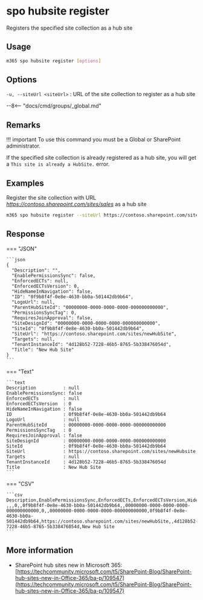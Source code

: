 # spo hubsite register

Registers the specified site collection as a hub site

## Usage

```sh
m365 spo hubsite register [options]
```

## Options

`-u, --siteUrl <siteUrl>`
: URL of the site collection to register as a hub site

--8<-- "docs/cmd/groups/_global.md"

## Remarks

!!! important
    To use this command you must be a Global or SharePoint administrator.

If the specified site collection is already registered as a hub site, you will get a `This site is already a HubSite.` error.

## Examples

Register the site collection with URL _https://contoso.sharepoint.com/sites/sales_ as a hub site

```sh
m365 spo hubsite register --siteUrl https://contoso.sharepoint.com/sites/sales
```

## Response

=== "JSON"

    ```json
    {
      "Description": "",
      "EnablePermissionsSync": false,
      "EnforcedECTs": null,
      "EnforcedECTsVersion": 0,
      "HideNameInNavigation": false,
      "ID": "0f9b8f4f-0e8e-4630-bb0a-501442db9b64",
      "LogoUrl": null,
      "ParentHubSiteId": "00000000-0000-0000-0000-000000000000",
      "PermissionsSyncTag": 0,
      "RequiresJoinApproval": false,
      "SiteDesignId": "00000000-0000-0000-0000-000000000000",
      "SiteId": "0f9b8f4f-0e8e-4630-bb0a-501442db9b64",
      "SiteUrl": "https://contoso.sharepoint.com/sites/newHubSite",
      "Targets": null,
      "TenantInstanceId": "4d128b52-7228-46b5-8765-5b338476054d",
      "Title": "New Hub Site"
    }
    ```

=== "Text"

    ```text
    Description          : null
    EnablePermissionsSync: false
    EnforcedECTs         : null
    EnforcedECTsVersion  : 0
    HideNameInNavigation : false
    ID                   : 0f9b8f4f-0e8e-4630-bb0a-501442db9b64
    LogoUrl              : null
    ParentHubSiteId      : 00000000-0000-0000-0000-000000000000
    PermissionsSyncTag   : 0
    RequiresJoinApproval : false
    SiteDesignId         : 00000000-0000-0000-0000-000000000000
    SiteId               : 0f9b8f4f-0e8e-4630-bb0a-501442db9b64
    SiteUrl              : https://contoso.sharepoint.com/sites/newHubsite
    Targets              : null
    TenantInstanceId     : 4d128b52-7228-46b5-8765-5b338476054d
    Title                : New Hub Site
    ```

=== "CSV"

    ```csv
    Description,EnablePermissionsSync,EnforcedECTs,EnforcedECTsVersion,HideNameInNavigation,ID,LogoUrl,ParentHubSiteId,PermissionsSyncTag,RequiresJoinApproval,SiteDesignId,SiteId,SiteUrl,Targets,TenantInstanceId,Title
    ,,,0,,0f9b8f4f-0e8e-4630-bb0a-501442db9b64,,00000000-0000-0000-0000-000000000000,0,,00000000-0000-0000-0000-000000000000,0f9b8f4f-0e8e-4630-bb0a-501442db9b64,https://contoso.sharepoint.com/sites/newHubSite,,4d128b52-7228-46b5-8765-5b338476054d,New Hub Site
    ```

## More information

- SharePoint hub sites new in Microsoft 365: [https://techcommunity.microsoft.com/t5/SharePoint-Blog/SharePoint-hub-sites-new-in-Office-365/ba-p/109547](https://techcommunity.microsoft.com/t5/SharePoint-Blog/SharePoint-hub-sites-new-in-Office-365/ba-p/109547)
